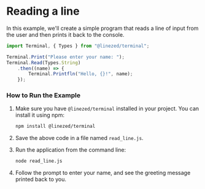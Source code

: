 # Reading a line

In this example, we'll create a simple program that reads a line of
input from the user and then prints it back to the console.

```javascript
import Terminal, { Types } from "@linezed/terminal";

Terminal.Print("Please enter your name: ");
Terminal.Read(Types.String)
    .then((name) => {
        Terminal.Printfln("Hello, {}!", name);
    });
```

### How to Run the Example

1. Make sure you have `@linezed/terminal` installed in your project. You can install it using npm:

   ```bash
   npm install @linezed/terminal
   ```
   
2. Save the above code in a file named `read_line.js`.
3. Run the application from the command line:

   ```bash
   node read_line.js
   ```
   
4. Follow the prompt to enter your name, and see the greeting message printed back to you.

